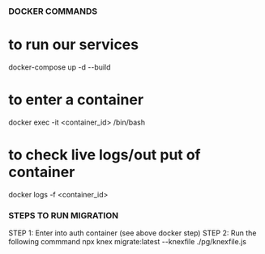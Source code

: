 ### DOCKER COMMANDS

# to run our services

docker-compose up -d --build

# to enter a container

docker exec -it <container_id> /bin/bash

# to check live logs/out put of container

docker logs -f <container_id>

### STEPS TO RUN MIGRATION

STEP 1: Enter into auth container (see above docker step)
STEP 2: Run the following commmand
npx knex migrate:latest --knexfile ./pg/knexfile.js

